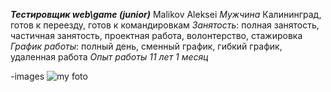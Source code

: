 _**Тестировщик web\game (junior)**_
Malikov Aleksei
*Мужчина*
Калининград, готов к переезду, готов к командировкам
*Занятость*: полная занятость, частичная занятость, проектная работа, волонтерство, стажировка
*График работы*: полный день, сменный график, гибкий график, удаленная работа
*Опыт работы 11 лет 1 месяц*

-images
![my foto](C:\Users\Пират\Desktop\Portfolio)